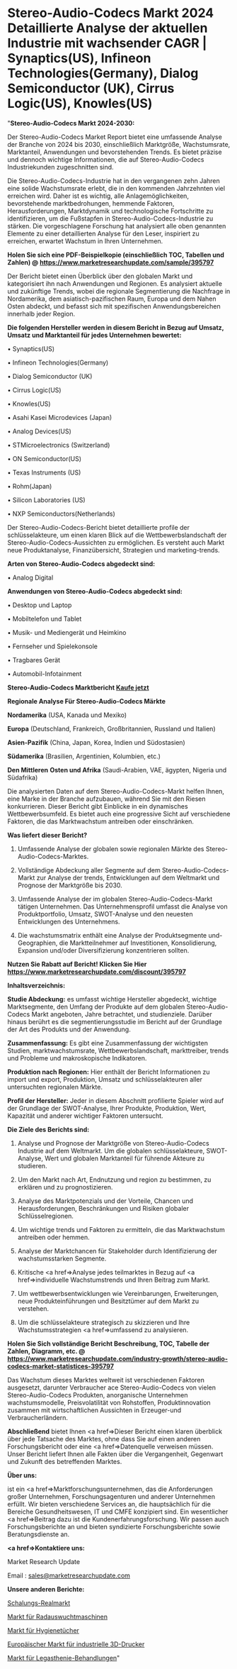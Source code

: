 # Stereo-Audio-Codecs Markt 2024 Detaillierte Analyse der aktuellen Industrie mit wachsender CAGR | Synaptics(US), Infineon Technologies(Germany), Dialog Semiconductor (UK), Cirrus Logic(US), Knowles(US)

"<strong>Stereo-Audio-Codecs Markt 2024-2030:</strong>

Der Stereo-Audio-Codecs Market Report bietet eine umfassende Analyse der Branche von 2024 bis 2030, einschließlich Marktgröße, Wachstumsrate, Marktanteil, Anwendungen und bevorstehenden Trends. Es bietet präzise und dennoch wichtige Informationen, die auf Stereo-Audio-Codecs Industriekunden zugeschnitten sind.

Die Stereo-Audio-Codecs-Industrie hat in den vergangenen zehn Jahren eine solide Wachstumsrate erlebt, die in den kommenden Jahrzehnten viel erreichen wird. Daher ist es wichtig, alle Anlagemöglichkeiten, bevorstehende marktbedrohungen, hemmende Faktoren, Herausforderungen, Marktdynamik und technologische Fortschritte zu identifizieren, um die Fußstapfen in Stereo-Audio-Codecs-Industrie zu stärken. Die vorgeschlagene Forschung hat analysiert alle oben genannten Elemente zu einer detaillierten Analyse für den Leser, inspiriert zu erreichen, erwartet Wachstum in Ihren Unternehmen.

<strong>Holen Sie sich eine PDF-Beispielkopie (einschließlich TOC, Tabellen und Zahlen) @
</strong><strong><a href=https://www.marketresearchupdate.com/sample/395797><strong>https://www.marketresearchupdate.com/sample/395797</u></font></a></strong></strong>

Der Bericht bietet einen Überblick über den globalen Markt und kategorisiert ihn nach Anwendungen und Regionen. Es analysiert aktuelle und zukünftige Trends, wobei die regionale Segmentierung die Nachfrage in Nordamerika, dem asiatisch-pazifischen Raum, Europa und dem Nahen Osten abdeckt, und befasst sich mit spezifischen Anwendungsbereichen innerhalb jeder Region.

<strong>Die folgenden Hersteller werden in diesem Bericht in Bezug auf Umsatz, Umsatz und Marktanteil für jedes Unternehmen bewertet:</strong>

• Synaptics(US)

• Infineon Technologies(Germany)

• Dialog Semiconductor (UK)

• Cirrus Logic(US)

• Knowles(US)

• Asahi Kasei Microdevices (Japan)

• Analog Devices(US)

• STMicroelectronics (Switzerland)

• ON Semiconductor(US)

• Texas Instruments (US)

• Rohm(Japan)

• Silicon Laboratories (US)

• NXP Semiconductors(Netherlands)

Der Stereo-Audio-Codecs-Bericht bietet detaillierte profile der schlüsselakteure, um einen klaren Blick auf die Wettbewerbslandschaft der Stereo-Audio-Codecs-Aussichten zu ermöglichen. Es versteht auch Markt neue Produktanalyse, Finanzübersicht, Strategien und marketing-trends.

<strong>Arten von Stereo-Audio-Codecs abgedeckt sind:</strong>

• Analog Digital

<strong>Anwendungen von Stereo-Audio-Codecs abgedeckt sind:</strong>

• Desktop und Laptop

• Mobiltelefon und Tablet

• Musik- und Mediengerät und Heimkino

• Fernseher und Spielekonsole

• Tragbares Gerät

• Automobil-Infotainment

<strong>Stereo-Audio-Codecs Marktbericht <a href=https://www.marketresearchupdate.com/buynow/395797>Kaufe jetzt</a></strong>

<strong>Regionale Analyse Für Stereo-Audio-Codecs Märkte</strong>

<strong>Nordamerika</strong> (USA, Kanada und Mexiko)

<strong>Europa</strong> (Deutschland, Frankreich, Großbritannien, Russland und Italien)

<strong>Asien-Pazifik</strong> (China, Japan, Korea, Indien und Südostasien)

<strong>Südamerika</strong> (Brasilien, Argentinien, Kolumbien, etc.)

<strong>Den Mittleren</strong> <strong>Osten und Afrika</strong> (Saudi-Arabien, VAE, ägypten, Nigeria und Südafrika)

Die analysierten Daten auf dem Stereo-Audio-Codecs-Markt helfen Ihnen, eine Marke in der Branche aufzubauen, während Sie mit den Riesen konkurrieren. Dieser Bericht gibt Einblicke in ein dynamisches Wettbewerbsumfeld. Es bietet auch eine progressive Sicht auf verschiedene Faktoren, die das Marktwachstum antreiben oder einschränken.

<strong>Was liefert dieser Bericht?</strong>

1. Umfassende Analyse der globalen sowie regionalen Märkte des Stereo-Audio-Codecs-Marktes.

2. Vollständige Abdeckung aller Segmente auf dem Stereo-Audio-Codecs-Markt zur Analyse der trends, Entwicklungen auf dem Weltmarkt und Prognose der Marktgröße bis 2030.

3. Umfassende Analyse der im globalen Stereo-Audio-Codecs-Markt tätigen Unternehmen. Das Unternehmensprofil umfasst die Analyse von Produktportfolio, Umsatz, SWOT-Analyse und den neuesten Entwicklungen des Unternehmens.

4. Die wachstumsmatrix enthält eine Analyse der Produktsegmente und-Geographien, die Marktteilnehmer auf Investitionen, Konsolidierung, Expansion und/oder Diversifizierung konzentrieren sollten.

<strong>Nutzen Sie Rabatt auf Bericht! Klicken Sie Hier
</strong><strong><a href=https://www.marketresearchupdate.com/discount/395797>https://www.marketresearchupdate.com/discount/395797</b></u></font></strong></a>

<strong>Inhaltsverzeichnis:</strong>

<strong>Studie Abdeckung:</strong> es umfasst wichtige Hersteller abgedeckt, wichtige Marktsegmente, den Umfang der Produkte auf dem globalen Stereo-Audio-Codecs Markt angeboten, Jahre betrachtet, und studienziele. Darüber hinaus berührt es die segmentierungsstudie im Bericht auf der Grundlage der Art des Produkts und der Anwendung.

<strong>Zusammenfassung:</strong> Es gibt eine Zusammenfassung der wichtigsten Studien, marktwachstumsrate, Wettbewerbslandschaft, markttreiber, trends und Probleme und makroskopische Indikatoren.

<strong>Produktion nach Regionen:</strong> Hier enthält der Bericht Informationen zu import und export, Produktion, Umsatz und schlüsselakteuren aller untersuchten regionalen Märkte.

<strong>Profil der Hersteller:</strong> Jeder in diesem Abschnitt profilierte Spieler wird auf der Grundlage der SWOT-Analyse, Ihrer Produkte, Produktion, Wert, Kapazität und anderer wichtiger Faktoren untersucht.

<strong>Die Ziele des Berichts sind:</strong>

1) Analyse und Prognose der Marktgröße von Stereo-Audio-Codecs Industrie auf dem Weltmarkt.
Um die globalen schlüsselakteure, SWOT-Analyse, Wert und globalen Marktanteil für führende Akteure zu studieren.

2) Um den Markt nach Art, Endnutzung und region zu bestimmen, zu erklären und zu prognostizieren.

3) Analyse des Marktpotenzials und der Vorteile, Chancen und Herausforderungen, Beschränkungen und Risiken globaler Schlüsselregionen.

4) Um wichtige trends und Faktoren zu ermitteln, die das Marktwachstum antreiben oder hemmen.

5) Analyse der Marktchancen für Stakeholder durch Identifizierung der wachstumsstarken Segmente.

6) Kritische <a href=>Analyse</a> jedes teilmarktes in Bezug auf <a href=>individuelle</a> Wachstumstrends und Ihren Beitrag zum Markt.

7) Um wettbewerbsentwicklungen wie Vereinbarungen, Erweiterungen, neue Produkteinführungen und Besitztümer auf dem Markt zu verstehen.

8) Um die schlüsselakteure strategisch zu skizzieren und Ihre Wachstumsstrategien <a href=>umfassend</a> zu analysieren.

<strong>Holen Sie Sich vollständige Bericht Beschreibung, TOC, Tabelle der Zahlen, Diagramm, etc. @ </strong><strong><a href=https://www.marketresearchupdate.com/industry-growth/stereo-audio-codecs-market-statistices-395797>https://www.marketresearchupdate.com/industry-growth/stereo-audio-codecs-market-statistices-395797</a></font></strong>

Das Wachstum dieses Marktes weltweit ist verschiedenen Faktoren ausgesetzt, darunter Verbraucher ace Stereo-Audio-Codecs von vielen Stereo-Audio-Codecs Produkten, anorganische Unternehmen wachstumsmodelle, Preisvolatilität von Rohstoffen, Produktinnovation zusammen mit wirtschaftlichen Aussichten in Erzeuger-und Verbraucherländern.

<strong>Abschließend</strong> bietet Ihnen <a href=>Dieser</a> Bericht einen klaren überblick über jede Tatsache des Marktes, ohne dass Sie auf einen anderen Forschungsbericht oder eine <a href=>Datenquelle</a> verweisen müssen. Unser Bericht liefert Ihnen alle Fakten über die Vergangenheit, Gegenwart und Zukunft des betreffenden Marktes.

<strong>Über uns:</strong>

 ist ein <a href=>Marktfors</a>chungsunternehmen, das die Anforderungen großer Unternehmen, Forschungsagenturen und anderer Unternehmen erfüllt. Wir bieten verschiedene Services an, die hauptsächlich für die Bereiche Gesundheitswesen, IT und CMFE konzipiert sind. Ein wesentlicher <a href=>Beitrag</a> dazu ist die Kundenerfahrungsforschung. Wir passen auch Forschungsberichte an und bieten syndizierte Forschungsberichte sowie Beratungsdienste an.

<strong><a href=>Kontaktiere uns:</a></strong>

Market Research Update

Email : sales@marketresearchupdate.com

<strong>Unsere anderen Berichte:</strong>

<a href=https://www.linkedin.com/pulse/formwork-retal-market-size-growth-set-surge>Schalungs-Realmarkt</a>

<a href=https://www.linkedin.com/pulse/wheel-balancer-market-research-report-reveals>Markt für Radauswuchtmaschinen</a>

<a href=https://www.linkedin.com/pulse/sanitary-wipes-market-size-industry-growth-factors>Markt für Hygienetücher</a>

<a href=https://www.linkedin.com/pulse/europe-industrial-3d-printer-market-2030-future-demand>Europäischer Markt für industrielle 3D-Drucker</a>

<a href=https://www.linkedin.com/pulse/dyslexia-treatments-market-2023-challenges-qa7af/>Markt für Legasthenie-Behandlungen</a>"
